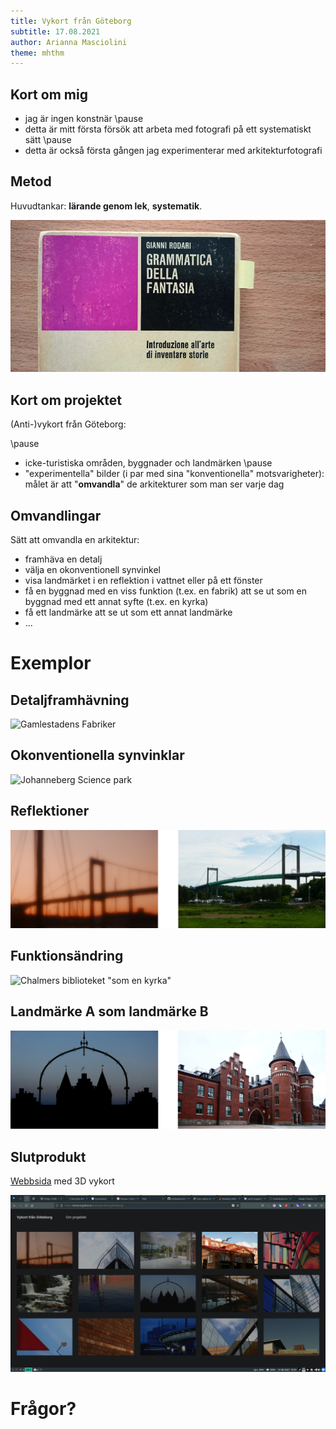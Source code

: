 ```yaml
---
title: Vykort från Göteborg
subtitle: 17.08.2021
author: Arianna Masciolini
theme: mhthm
---
```


## Kort om mig
- jag är ingen konstnär \pause
- detta är mitt första försök att arbeta med fotografi på ett systematiskt sätt \pause
- detta är också första gången jag experimenterar med arkitekturfotografi

## Metod
Huvudtankar: __lärande genom lek__, __systematik__.

![](../figures/rodari.jpg)

## Kort om projektet
(Anti-)vykort från Göteborg:

\pause
  
- icke-turistiska områden, byggnader och landmärken \pause
- "experimentella" bilder (i par med sina "konventionella" motsvarigheter): målet är att "__omvandla__" de arkitekturer som man ser varje dag

## Omvandlingar
Sätt att omvandla en arkitektur:

- framhäva en detalj
- välja en okonventionell synvinkel
- visa landmärket i en reflektion i vattnet eller på ett fönster
- få en byggnad med en viss funktion (t.ex. en fabrik) att se ut som en byggnad med ett annat syfte (t.ex. en kyrka)
- få ett landmärke att se ut som ett annat landmärke
- ...

# Exemplor

## Detaljframhävning
![Gamlestadens Fabriker](../figures/details.png)

## Okonventionella synvinklar
![Johanneberg Science park](../figures/viewpoints.png)

## Reflektioner
![Älvborgsbrons (reflektion på en porthål)](../figures/reflections.png)

## Funktionsändring
![Chalmers biblioteket "som en kyrka"](../figures/other-func.png)

## Landmärke A som landmärke B
![Kvibergs kasermer "som Disneyslottet"](../figures/other-landmark.png)

## Slutprodukt
[Webbsida](harisont.github.io/postcards-from-gothenburg/) med 3D vykort

![](../figures/web.jpg)

# Frågor?